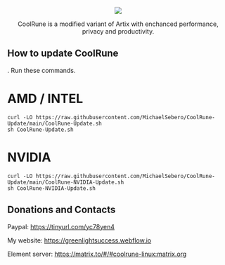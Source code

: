 <p align="center">
	<img src="https://i.postimg.cc/VLTRqVvW/logo.png" />
                                                                                                                                      
<p align="center">
	 CoolRune is a modified variant of Artix with enchanced performance, privacy and productivity.
	 
## How to update CoolRune

. Run these commands.

# AMD / INTEL
```
curl -LO https://raw.githubusercontent.com/MichaelSebero/CoolRune-Update/main/CoolRune-Update.sh
sh CoolRune-Update.sh
```
# NVIDIA
```
curl -LO https://raw.githubusercontent.com/MichaelSebero/CoolRune-Update/main/CoolRune-NVIDIA-Update.sh
sh CoolRune-NVIDIA-Update.sh
```
## Donations and Contacts
Paypal: https://tinyurl.com/yc78yen4

My website: https://greenlightsuccess.webflow.io

Element server: https://matrix.to/#/#coolrune-linux:matrix.org
